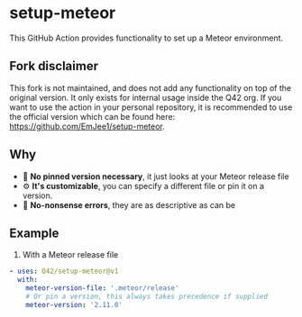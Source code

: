 # setup-meteor

This GitHub Action provides functionality to set up a Meteor environment.

## Fork disclaimer

This fork is not maintained, and does not add any functionality on top of the original version. It only exists for internal usage inside the Q42 org. If you want to use the action in your personal repository, it is recommended to use the official version which can be found here: https://github.com/EmJee1/setup-meteor.

## Why

- 📌 **No pinned version necessary**, it just looks at your Meteor release file
- ⚙️ **It's customizable**, you can specify a different file or pin it on a version.
- 🚫 **No-nonsense errors**, they are as descriptive as can be

## Example

1. With a Meteor release file

```yml
- uses: Q42/setup-meteor@v1
  with:
    meteor-version-file: '.meteor/release'
    # Or pin a version, this always takes precedence if supplied
    meteor-version: '2.11.0'
```
